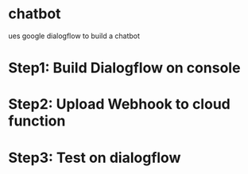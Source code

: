 # chatbot
ues google dialogflow to build a chatbot

# Step1: Build Dialogflow on console
# Step2: Upload Webhook to cloud function
# Step3: Test on dialogflow


